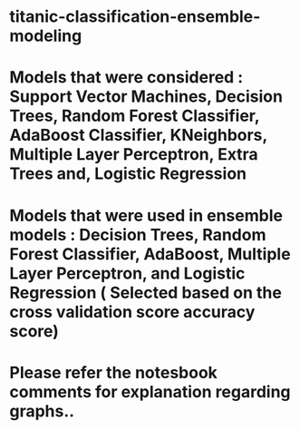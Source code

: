 # titanic-classification-ensemble-modeling

# Models that were considered : Support Vector Machines, Decision Trees, Random Forest Classifier, AdaBoost Classifier, KNeighbors, Multiple Layer Perceptron, Extra Trees and, Logistic Regression

# Models that were used in ensemble models : Decision Trees, Random Forest Classifier, AdaBoost, Multiple Layer Perceptron, and Logistic Regression ( Selected based on the cross validation score accuracy score)

# Please refer the notesbook comments for explanation regarding graphs..
